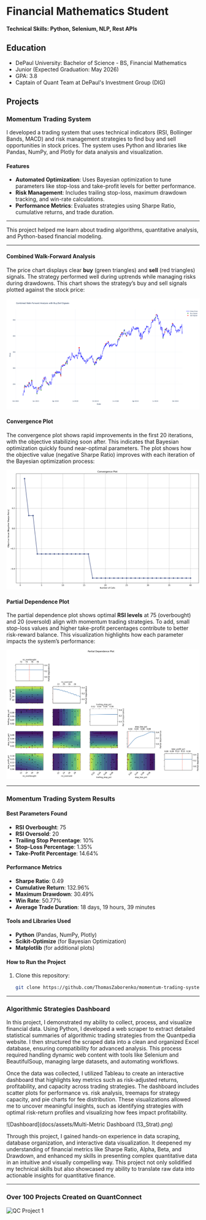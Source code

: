 # Financial Mathematics Student

#### Technical Skills: Python, Selenium, NLP, Rest APIs

## Education
- DePaul University: Bachelor of Science - BS, Financial Mathematics
- Junior (Expected Graduation: May 2026)
- GPA: 3.8
- Captain of Quant Team at DePaul's Investment Group (DIG)

## Projects
### Momentum Trading System

I developed a trading system that uses technical indicators (RSI, Bollinger Bands, MACD) and risk management strategies to find buy and sell opportunities in stock prices. The system uses Python and libraries like Pandas, NumPy, and Plotly for data analysis and visualization.

#### Features
- **Automated Optimization**: Uses Bayesian optimization to tune parameters like stop-loss and take-profit levels for better performance.
- **Risk Management**: Includes trailing stop-loss, maximum drawdown tracking, and win-rate calculations.
- **Performance Metrics**: Evaluates strategies using Sharpe Ratio, cumulative returns, and trade duration.

---

This project helped me learn about trading algorithms, quantitative analysis, and Python-based financial modeling.

---

#### Combined Walk-Forward Analysis
The price chart displays clear **buy** (green triangles) and **sell** (red triangles) signals. The strategy performed well during uptrends while managing risks during drawdowns. This chart shows the strategy’s buy and sell signals plotted against the stock price:

![Combined Walk-Forward Analysis](docs/assets/momp_plot.png)

#### Convergence Plot
The convergence plot shows rapid improvements in the first 20 iterations, with the objective stabilizing soon after. This indicates that Bayesian optimization quickly found near-optimal parameters. The plot shows how the objective value (negative Sharpe Ratio) improves with each iteration of the Bayesian optimization process:

![Convergence Plot](docs/assets/convergence_plot.png)

#### Partial Dependence Plot
The partial dependence plot shows optimal **RSI levels** at 75 (overbought) and 20 (oversold) align with momentum trading strategies. To add, small stop-loss values and higher take-profit percentages contribute to better risk-reward balance. This visualization highlights how each parameter impacts the system’s performance:

![Partial Dependence Plot](docs/assets/partialDependence_plot.png)

---

### Momentum Trading System Results

#### Best Parameters Found
- **RSI Overbought**: 75  
- **RSI Oversold**: 20  
- **Trailing Stop Percentage**: 10%  
- **Stop-Loss Percentage**: 1.35%  
- **Take-Profit Percentage**: 14.64%

#### Performance Metrics
- **Sharpe Ratio**: 0.49  
- **Cumulative Return**: 132.96%  
- **Maximum Drawdown**: 30.49%  
- **Win Rate**: 50.77%  
- **Average Trade Duration**: 18 days, 19 hours, 39 minutes

#### Tools and Libraries Used
- **Python** (Pandas, NumPy, Plotly)
- **Scikit-Optimize** (for Bayesian Optimization)
- **Matplotlib** (for additional plots)

#### How to Run the Project
1. Clone this repository:
   ```bash
   git clone https://github.com/ThomasZaborenko/momentum-trading-system.git

---

### Algorithmic Strategies Dashboard

In this project, I demonstrated my ability to collect, process, and visualize financial data. Using Python, I developed a web scraper to extract detailed statistical summaries of algorithmic trading strategies from the Quantpedia website. I then structured the scraped data into a clean and organized Excel database, ensuring compatibility for advanced analysis. This process required handling dynamic web content with tools like Selenium and BeautifulSoup, managing large datasets, and automating workflows.

Once the data was collected, I utilized Tableau to create an interactive dashboard that highlights key metrics such as risk-adjusted returns, profitability, and capacity across trading strategies. The dashboard includes scatter plots for performance vs. risk analysis, treemaps for strategy capacity, and pie charts for fee distribution. These visualizations allowed me to uncover meaningful insights, such as identifying strategies with optimal risk-return profiles and visualizing how fees impact profitability.

![Dashboard](docs/assets/Multi-Metric Dashboard (13_Strat).png)

Through this project, I gained hands-on experience in data scraping, database organization, and interactive data visualization. It deepened my understanding of financial metrics like Sharpe Ratio, Alpha, Beta, and Drawdown, and enhanced my skills in presenting complex quantitative data in an intuitive and visually compelling way. This project not only solidified my technical skills but also showcased my ability to translate raw data into actionable insights for quantitative finance.

---

### Over 100 Projects Created on QuantConnect

![QC Project 1]('https://www.quantconnect.com/terminal/backtest.js?sid=e5bd53d8867a5e627b0385c6c6451b98')
